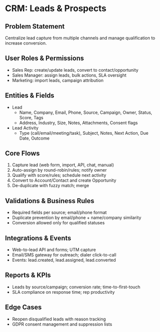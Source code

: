 # CRM: Leads & Prospects

## Problem Statement
Centralize lead capture from multiple channels and manage qualification to increase conversion.

## User Roles & Permissions
- Sales Rep: create/update leads, convert to contact/opportunity
- Sales Manager: assign leads, bulk actions, SLA oversight
- Marketing: import leads, campaign attribution

## Entities & Fields
- Lead
  - Name, Company, Email, Phone, Source, Campaign, Owner, Status, Score, Tags
  - Address, Industry, Size, Notes, Attachments, Consent flags
- Lead Activity
  - Type (call/email/meeting/task), Subject, Notes, Next Action, Due Date, Outcome

## Core Flows
1. Capture lead (web form, import, API, chat, manual)
2. Auto-assign by round-robin/rules; notify owner
3. Qualify with score/rules; schedule next activity
4. Convert to Account/Contact and create Opportunity
5. De-duplicate with fuzzy match; merge

## Validations & Business Rules
- Required fields per source; email/phone format
- Duplicate prevention by email/phone + name/company similarity
- Conversion allowed only for qualified statuses

## Integrations & Events
- Web-to-lead API and forms; UTM capture
- Email/SMS gateway for outreach; dialer click-to-call
- Events: lead.created, lead.assigned, lead.converted

## Reports & KPIs
- Leads by source/campaign; conversion rate; time-to-first-touch
- SLA compliance on response time; rep productivity

## Edge Cases
- Reopen disqualified leads with reason tracking
- GDPR consent management and suppression lists
